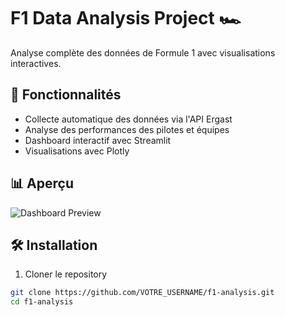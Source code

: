 # F1 Data Analysis Project 🏎️

Analyse complète des données de Formule 1 avec visualisations interactives.

## 🚀 Fonctionnalités

- Collecte automatique des données via l'API Ergast
- Analyse des performances des pilotes et équipes
- Dashboard interactif avec Streamlit
- Visualisations avec Plotly

## 📊 Aperçu

![Dashboard Preview](images/dashboard_preview.png)

## 🛠️ Installation

1. Cloner le repository
```bash
git clone https://github.com/VOTRE_USERNAME/f1-analysis.git
cd f1-analysis